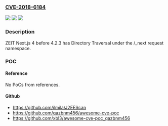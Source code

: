 ### [CVE-2018-6184](https://cve.mitre.org/cgi-bin/cvename.cgi?name=CVE-2018-6184)
![](https://img.shields.io/static/v1?label=Product&message=n%2Fa&color=blue)
![](https://img.shields.io/static/v1?label=Version&message=n%2Fa&color=blue)
![](https://img.shields.io/static/v1?label=Vulnerability&message=n%2Fa&color=brighgreen)

### Description

ZEIT Next.js 4 before 4.2.3 has Directory Traversal under the /_next request namespace.

### POC

#### Reference
No PoCs from references.

#### Github
- https://github.com/ilmila/J2EEScan
- https://github.com/qazbnm456/awesome-cve-poc
- https://github.com/xbl3/awesome-cve-poc_qazbnm456

